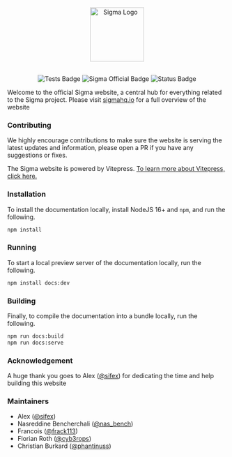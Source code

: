 <a href="https://sigmahq.io/">
<p align="center">
<br />
<picture>
  <source media="(prefers-color-scheme: dark)" srcset="https://cdn.jsdelivr.net/gh/SigmaHQ/sigmahq.github.io@master/images/sigma_logo_dark.png#gh-dark-mode-only">
  <img height="124" alt="Sigma Logo" src="https://cdn.jsdelivr.net/gh/SigmaHQ/sigmahq.github.io@master/images/sigma_logo_light.png#gh-light-mode-only">
</picture>
</p>
</a>

<p align="center">
<br />

<img src="https://github.com/SigmaHQ/sigmahq.github.io/actions/workflows/docs.yml/badge.svg" alt="Tests Badge" />
<img src="https://cdn.jsdelivr.net/gh/SigmaHQ/sigmahq.github.io@master/images/Sigma%20Official%20Badge.svg" alt="Sigma Official Badge" />
<img src="https://img.shields.io/badge/Status-pre--release-orange" alt="Status Badge" />
</p>

Welcome to the official Sigma website, a central hub for everything related to the Sigma project. Please visit [sigmahq.io](https://sigmahq.io/) for a full overview of the website

### Contributing

We highly encourage contributions to make sure the website is serving the latest updates and information, please open a PR if you have any suggestions or fixes.

The Sigma website is powered by Vitepress. [To learn more about Vitepress, click here.](https://vitepress.vuejs.org/guide/getting-started)

### Installation

To install the documentation locally, install NodeJS 16+ and `npm`, and run the following.

```bash
npm install
```

### Running

To start a local preview server of the documentation locally, run the following.

```bash
npm install docs:dev
```

### Building

Finally, to compile the documentation into a bundle locally, run the following.

```bash
npm run docs:build
npm run docs:serve
```

### Acknowledgement

A huge thank you goes to Alex ([@sifex](https://twitter.com/sifex)) for dedicating the time and help building this website

### Maintainers

- Alex ([@sifex](https://twitter.com/sifex))
- Nasreddine Bencherchali ([@nas_bench](https://twitter.com/nas_bench))
- Francois ([@frack113](https://twitter.com/frack113))
- Florian Roth ([@cyb3rops](https://twitter.com/cyb3rops/))
- Christian Burkard ([@phantinuss](https://twitter.com/phantinuss))
